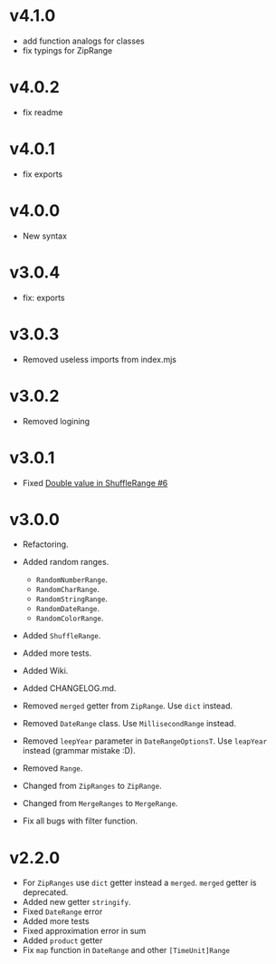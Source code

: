 # v4.1.0

- add function analogs for classes
- fix typings for ZipRange

# v4.0.2

- fix readme

# v4.0.1

- fix exports

# v4.0.0

- New syntax

# v3.0.4

- fix: exports

# v3.0.3

- Removed useless imports from index.mjs

# v3.0.2

- Removed logining

# v3.0.1

- Fixed [Double value in ShuffleRange #6](https://github.com/Crinax/ranging/issues/6)

# v3.0.0

- Refactoring.

- Added random ranges.
  - `RandomNumberRange`.
  - `RandomCharRange`.
  - `RandomStringRange`.
  - `RandomDateRange`.
  - `RandomColorRange`.
- Added `ShuffleRange`.
- Added more tests.
- Added Wiki.
- Added CHANGELOG.md.

- Removed `merged` getter from `ZipRange`. Use `dict` instead.
- Removed `DateRange` class. Use `MillisecondRange` instead.
- Removed `leepYear` parameter in `DateRangeOptionsT`. Use `leapYear` instead (grammar mistake :D).
- Removed `Range`.

- Changed from `ZipRanges` to `ZipRange`.
- Changed from `MergeRanges` to `MergeRange`.

- Fix all bugs with filter function.

# v2.2.0

- For `ZipRanges` use `dict` getter instead a `merged`. `merged` getter is deprecated.
- Added new getter `stringify`.
- Fixed `DateRange` error
- Added more tests
- Fixed approximation error in sum
- Added `product` getter
- Fix `map` function in `DateRange` and other `[TimeUnit]Range`

